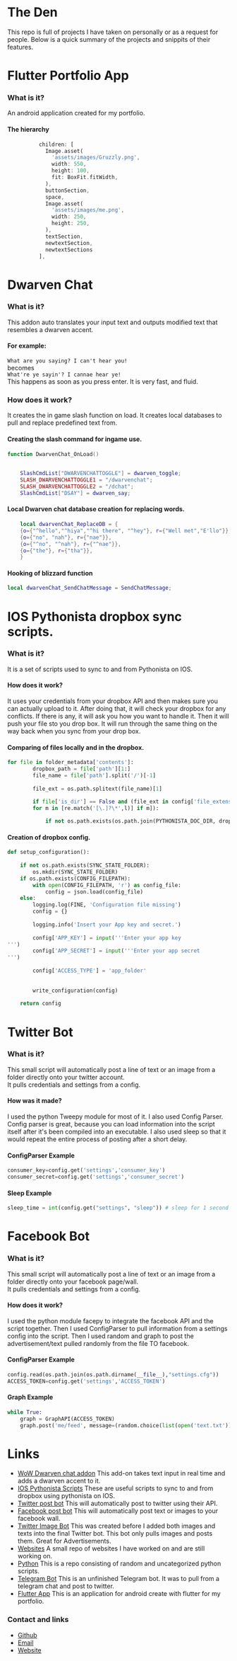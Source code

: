 # The Den

This repo is full of projects I have taken on personally or as a request for people.
Below is a quick summary of the projects and snippits of their features.







# Flutter Portfolio App

### What is it?
An android application created for my portfolio.

#### The hierarchy
```dart
          children: [
            Image.asset(
              'assets/images/Gruzzly.png',
              width: 550,
              height: 100,
              fit: BoxFit.fitWidth,
            ),
            buttonSection,
            space,
            Image.asset(
              'assets/images/me.png',
              width: 250,
              height: 250,
            ),
            textSection,
            newtextSection,
            newtextSections
          ],
 ```

# Dwarven Chat

### What is it?
This addon auto translates your input text and outputs modified text that resembles a dwarven accent.
#### For example:
``` What are you saying? I can't hear you! ``` <br/>
becomes <br/>
``` What're ye sayin'? I cannae hear ye! ``` <br/>
This happens as soon as you press enter. It is very fast, and fluid.

### How does it work?
It creates the in game slash function on load. It creates local databases to pull and replace predefined text from.
#### Creating the slash command for ingame use.
```lua
function DwarvenChat_OnLoad()

	
	SlashCmdList["DWARVENCHATTOGGLE"] = dwarven_toggle;
	SLASH_DWARVENCHATTOGGLE1 = "/dwarvenchat";
	SLASH_DWARVENCHATTOGGLE2 = "/dchat";
	SlashCmdList["DSAY"] = dwarven_say;
 ```

#### Local Dwarven chat database creation for replacing words.
```lua
	local dwarvenChat_ReplaceDB = {
	{o={"^hello","^hiya","^hi there", "^hey"}, r={"Well met","E'llo"}},
	{o={"no", "nah"}, r={"nae"}},
	{o={"^no", "^nah"}, r={"^nae"}},
	{o={"the"}, r={"tha"}},
	}
```
#### Hooking of blizzard function
```lua
local dwarvenChat_SendChatMessage = SendChatMessage;
```

# IOS Pythonista dropbox sync scripts.

### What is it?
It is a set of scripts used to sync to and from Pythonista on IOS.
#### How does it work?
It uses your credentials from your dropbox API and then makes sure you can actually upload to it. After doing that, it will check your dropbox for any conflicts. If there is any, it will ask you how you want to handle it. Then it will push your file sto you drop box.
It will run through the same thing on the way back when you sync from your drop box.
#### Comparing of files locally and in the dropbox.
```python
for file in folder_metadata['contents']:
		dropbox_path = file['path'][1:]
		file_name = file['path'].split('/')[-1]
		
		file_ext = os.path.splitext(file_name)[1]
		
		if file['is_dir'] == False and (file_ext in config['file_extensions'] or [m.group(0) for l in config['file_extensions'] 
		for m in [re.match('[\.]?\*',l)] if m]):

			if not os.path.exists(os.path.join(PYTHONISTA_DOC_DIR, dropbox_path)):
 ```
#### Creation of dropbox config.
```python
def setup_configuration():
	
	if not os.path.exists(SYNC_STATE_FOLDER):
		os.mkdir(SYNC_STATE_FOLDER)
	if os.path.exists(CONFIG_FILEPATH):
		with open(CONFIG_FILEPATH, 'r') as config_file:
			config = json.load(config_file)
	else:
		logging.log(FINE, 'Configuration file missing')
		config = {}
		
		logging.info('Insert your App key and secret.')
		
		config['APP_KEY'] = input('''Enter your app key
''')
		config['APP_SECRET'] = input('''Enter your app secret
''')
		
		config['ACCESS_TYPE'] = 'app_folder'
		
		
		write_configuration(config)
			
	return config
  ```
# Twitter Bot

### What is it?
This small script will automatically post a line of text or an image from a folder directly onto your twitter account.<br/>
It pulls credentials and settings from a config.

#### How was it made?
I used the python Tweepy module for most of it. I also used Config Parser. Config parser is great, because you can load information into the script itself after it's been compiled into an executable. I also used sleep so that it would repeat the entire process of posting after a short delay.

#### ConfigParser Example
```python
consumer_key=config.get('settings','consumer_key')
consumer_secret=config.get('settings','consumer_secret')
```
#### Sleep Example
```python
sleep_time = int(config.get("settings", "sleep")) # sleep for 1 second by default
```
# Facebook Bot

### What is it?
This small script will automatically post a line of text or an image from a folder directly onto your facebook page/wall.<br/>
It pulls credentials and settings from a config.

#### How does it work?
I used the python module facepy to integrate the facebook API and the script together. Then I used ConfigParser to pull information from a settings config into the script.
Then I used random and graph to post the advertisement/text pulled randomly from the file TO facebook.

#### ConfigParser Example
```python
config.read(os.path.join(os.path.dirname(__file__),"settings.cfg"))
ACCESS_TOKEN=config.get('settings','ACCESS_TOKEN')
```

#### Graph Example
```python
while True:
	graph = GraphAPI(ACCESS_TOKEN)
	graph.post('me/feed', message=(random.choice(list(open('text.txt')))))
 ```



 
 # Links
- [WoW Dwarven chat addon](https://github.com/Gruzzly-bear/The-Den/tree/master/DwarvenChat)
This add-on takes text input in real time and adds a dwarven accent to it.
- [IOS Pythonista Scripts](https://github.com/Gruzzly-bear/The-Den/tree/master/IOS%20Pythonista%20sync%20scripts)
These are useful scripts to sync to and from dropbox using pythonista on IOS.
- [Twitter post bot](https://github.com/Gruzzly-bear/The-Den/tree/master/TwitterBot)
This will automatically post to twitter using their API.
- [Facebook post bot](https://github.com/Gruzzly-bear/The-Den/tree/master/Facebook%20Bot)
This will automatically post text or images to your facebook wall.
- [Twitter Image Bot](https://github.com/Gruzzly-bear/The-Den/tree/master/Twitter%20Image%20Bot)
This was created before I added both images and texts into the final Twitter bot. This bot only pulls images and posts them. Great for Advertisements.
- [Websites](https://github.com/Gruzzly-bear/The-Den/tree/master/Websites)
A small repo of websites I have worked on and are still working on.
- [Python](https://github.com/Gruzzly-bear/The-Den/tree/master/python)
This is a repo consisting of random and uncategorized python scripts.
- [Telegram Bot](https://github.com/Gruzzly-bear/The-Den/tree/master/Telegram%20Bot)
This is an unfinished Telegram bot. It was to pull from a telegram chat and post to twitter.
- [Flutter App](
https://github.com/Gruzzly-bear/The-Den/tree/master/Flutter%20App)
This is an application for android create with flutter for my portfolio.








### Contact and links
- [Github](https://github.com/Gruzzly-bear)
- [Email](mailto:MB.Bowen@outlook.com?subject=Hey%20There!)
- [Website](https://gruzzly.co)

